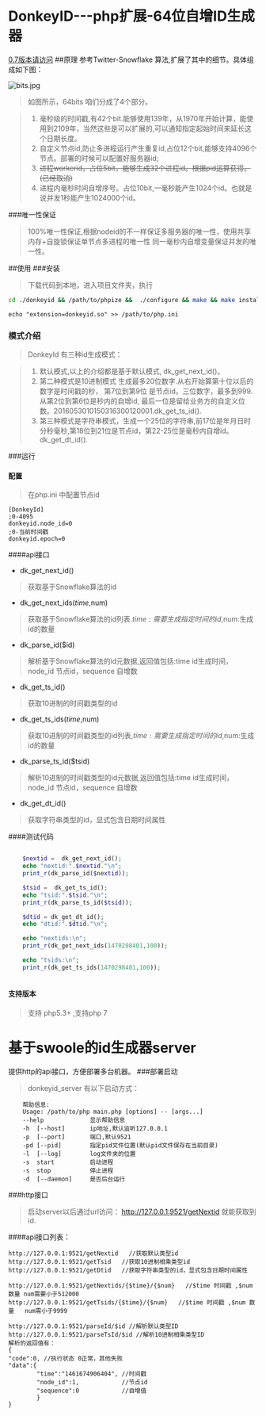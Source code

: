 # DonkeyID---php扩展-64位自增ID生成器
[0.7版本请访问](https://github.com/osgochina/donkeyid/tree/donkeyid-0.7)
##原理
	参考Twitter-Snowflake 算法,扩展了其中的细节。具体组成如下图：
	
![bits.jpg](https://github.com/osgochina/donkeyid/blob/master/doc/bits.jpg?raw=true)

> 如图所示，64bits 咱们分成了4个部分。

> 1. 毫秒级的时间戳,有42个bit.能够使用139年，从1970年开始计算，能使用到2109年，当然这些是可以扩展的,可以通知指定起始时间来延长这个日期长度。
> 2. 自定义节点id,防止多进程运行产生重复id,占位12个bit,能够支持4096个节点。部署的时候可以配置好服务器id;
> 4. ~~进程workerid，占位5bit，能够生成32个进程id。根据pid运算获得。(已经取消)~~
> 4. 进程内毫秒时间自增序号。占位10bit,一毫秒能产生1024个id。也就是说并发1秒能产生1024000个id。

###唯一性保证
> 100%唯一性保证,根据nodeid的不一样保证多服务器的唯一性，使用共享内存+自旋锁保证单节点多进程的唯一性
> 同一毫秒内自增变量保证并发的唯一性。

##使用
###安装

> 下载代码到本地，进入项目文件夹，执行

```Bash
cd ./donkeyid && /path/to/phpize &&  ./configure && make && make install
```

```Bssh
echo "extension=donkeyid.so" >> /path/to/php.ini
```
### 模式介绍

> DonkeyId 有三种id生成模式：

> 1. 默认模式,以上的介绍都是基于默认模式, dk_get_next_id()。
> 2. 第二种模式是10进制模式 生成最多20位数字.从右开始算第十位以后的数字是时间戳的秒，
>    第7位到第9位 是节点id。三位数字，最多到999.从第2位到第6位是秒内的自增id,
>     最后一位是留给业务方的自定义位数。2016053010150316300120001.dk_get_ts_id().
> 3. 第三种模式是字符串模式，生成一个25位的字符串,前17位是年月日时分秒毫秒,第18位到21位是节点id，第22-25位是毫秒内自增id。dk_get_dt_id().

###运行
#### 配置

> 在php.ini 中配置节点id

```
[DonkeyId]
;0-4095
donkeyid.node_id=0
;0-当前时间戳
donkeyid.epoch=0

```

####api接口

* dk_get_next_id()

> 获取基于Snowflake算法的id

* dk_get_next_ids($time,$num)

> 获取基于Snowflake算法的id列表.$time:需要生成指定时间的id,$num:生成id的数量

* dk_parse_id($id)

> 解析基于Snowflake算法的id元数据,返回值包括:time id生成时间，node_id 节点id，sequence 自增数

* dk_get_ts_id()

> 获取10进制的时间戳类型的id

* dk_get_ts_ids($time,$num)

> 获取10进制的时间戳类型的id列表,$time:需要生成指定时间的id,$num:生成id的数量

* dk_parse_ts_id($tsid)

> 解析10进制的时间戳类型的id元数据,返回值包括:time id生成时间，node_id 节点id，sequence 自增数

* dk_get_dt_id()

> 获取字符串类型的id，显式包含日期时间属性

####测试代码

```php

    $nextid =  dk_get_next_id();
    echo "nextid:".$nextid."\n";
    print_r(dk_parse_id($nextid));

    $tsid =  dk_get_ts_id();
    echo "tsid:".$tsid."\n";
    print_r(dk_parse_ts_id($tsid));

    $dtid = dk_get_dt_id();
    echo "dtid:".$dtid."\n";

    echo "nextids:\n";
    print_r(dk_get_next_ids(1470298401,100));

    echo "tsids:\n";
    print_r(dk_get_ts_ids(1470298401,100));
   
```
#### 支持版本
> 支持 php5.3+ ,支持php 7

# 基于swoole的id生成器server

提供http的api接口，方便部署多台机器。
###部署启动
> donkeyid_server 有以下启动方式：

```
    帮助信息:
    Usage: /path/to/php main.php [options] -- [args...]
    --help             显示帮助信息
    -h  [--host]       ip地址,默认监听127.0.0.1
    -p  [--port]       端口,默认9521
    -pd [--pid]        指定pid文件位置(默认pid文件保存在当前目录)
    -l  [--log]        log文件夹的位置
    -s  start          启动进程
    -s  stop           停止进程
    -d  [--daemon]     是否后台运行
```

###http接口

> 启动server以后通过url访问：
> http://127.0.0.1:9521/getNextid 就能获取到id.

####api接口列表：

```
http://127.0.0.1:9521/getNextid   //获取默认类型id
http://127.0.0.1:9521/getTsid   //获取10进制相乘类型id
http://127.0.0.1:9521/getDtid   //获取字符串类型的id，显式包含日期时间属性

http://127.0.0.1:9521/getNextids/{$time}/{$num}   //$time 时间戳 ,$num 数量 num需要小于512000
http://127.0.0.1:9521/getTsids/{$time}/{$num}   //$time 时间戳 ,$num 数量   num需小于9999

http://127.0.0.1:9521/parseId/$id //解析默认类型ID
http://127.0.0.1:9521/parseTsId/$id //解析10进制相乘类型ID
解析的返回值有：
{
"code":0, //执行状态 0正常，其他失败
"data":{
        "time":"1461674906404", //时间戳
        "node_id":1,            //节点id
        "sequence":0            //自增值
        }
}
```